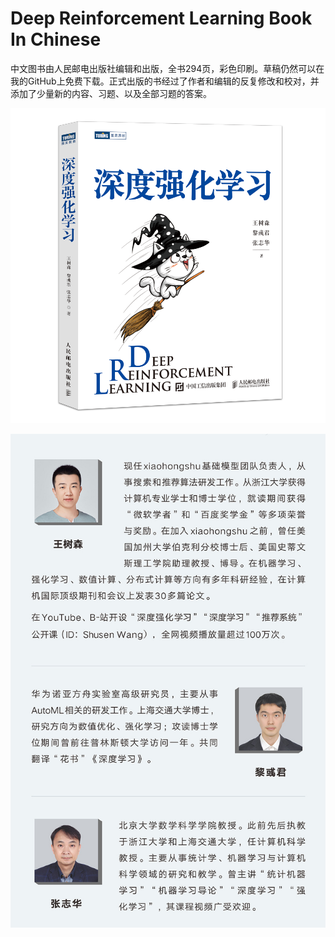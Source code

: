 # Deep Reinforcement Learning Book In Chinese

中文图书由人民邮电出版社编辑和出版，全书294页，彩色印刷。草稿仍然可以在我的GitHub上免费下载。正式出版的书经过了作者和编辑的反复修改和校对，并添加了少量新的内容、习题、以及全部习题的答案。

![book1](book1.png)


![book2](book2.jpg)




